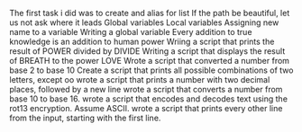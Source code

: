 The first task i did was to create and alias for list
If the path be beautiful, let us not ask where it leads
Global variables
 Local variables
Assigning new name to a variable
Writing a global variable 
Every addition to true knowledge is an addition to human power
Wriing a script that prints the result of POWER divided by DIVIDE
Writing a script that displays the result of BREATH to the power LOVE
Wrote a script that converted a number from base 2 to base 10
Create a script that prints all possible combinations of two letters, except oo
wrote a script that prints a number with two decimal places, followed by a new line
wrote a script that converts a number from base 10 to base 16.
wrote a script that encodes and decodes text using the rot13 encryption. Assume ASCII.
wrote a script that prints every other line from the input, starting with the first line.
